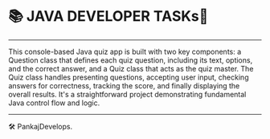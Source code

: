 
# 📚 JAVA DEVELOPER TASKs🚀

---

This console-based Java quiz app is built with two key components: a Question class that defines each quiz question, including its text, options, and the correct answer, and a Quiz class that acts as the quiz master. The Quiz class handles presenting questions, accepting user input, checking answers for correctness, tracking the score, and finally displaying the overall results. It's a straightforward project demonstrating fundamental Java control flow and logic.

---

🛠️ PankajDevelops.

